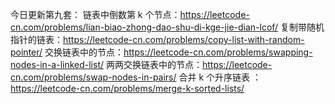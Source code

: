 今日更新第九套：
链表中倒数第 k 个节点：https://leetcode-cn.com/problems/lian-biao-zhong-dao-shu-di-kge-jie-dian-lcof/
复制带随机指针的链表：https://leetcode-cn.com/problems/copy-list-with-random-pointer/
交换链表中的节点：https://leetcode-cn.com/problems/swapping-nodes-in-a-linked-list/
两两交换链表中的节点：https://leetcode-cn.com/problems/swap-nodes-in-pairs/
合并 k 个升序链表 ：https://leetcode-cn.com/problems/merge-k-sorted-lists/

